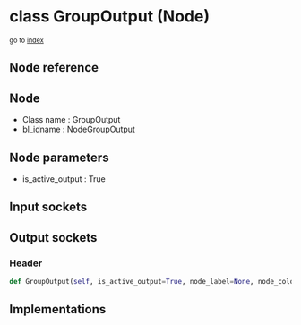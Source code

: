 # class GroupOutput (Node)

<sub>go to [index](/docs/index.md)</sub>

## Node reference

Node
----
 - Class name : GroupOutput
 - bl_idname : NodeGroupOutput

Node parameters
---------------
 - is_active_output : True

Input sockets
-------------

Output sockets
--------------

### Header

``` python
def GroupOutput(self, is_active_output=True, node_label=None, node_color=None):
```

## Implementations


